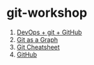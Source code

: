 # git-workshop

  1. [DevOps + git + GitHub](devops.md)
  2. [Git as a Graph](graph_theory.md)
  3. [Git Cheatsheet](cheatsheet.md)
  4. [GitHub](github.md)
